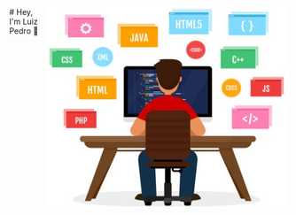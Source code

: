 <img src="https://github.com/luizpedros/luizpedros/blob/main/codando1.jpg" width="440px" height="360px" align='right' />
# Hey, I'm Luiz Pedro 👋

<a href="https://github.com/luizpedros">

<!--
**luizpedros/luizpedros** is a ✨ _special_ ✨ repository because its `README.md` (this file) appears on your GitHub profile.

Here are some ideas to get you started:

- 🔭 I’m currently working on ...
- 🌱 I’m currently learning ...
- 👯 I’m looking to collaborate on ...
- 🤔 I’m looking for help with ...
- 💬 Ask me about ...
- 📫 How to reach me: ...
- 😄 Pronouns: ...
- ⚡ Fun fact: ...
-->
